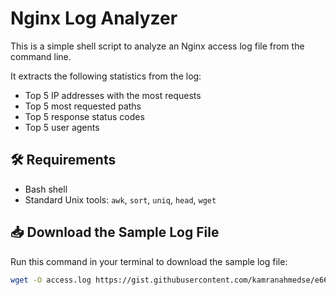 # Nginx Log Analyzer

This is a simple shell script to analyze an Nginx access log file from the command line.

It extracts the following statistics from the log:

- Top 5 IP addresses with the most requests
- Top 5 most requested paths
- Top 5 response status codes
- Top 5 user agents

## 🛠 Requirements

- Bash shell
- Standard Unix tools: `awk`, `sort`, `uniq`, `head`, `wget`

## 📥 Download the Sample Log File

Run this command in your terminal to download the sample log file:

```bash
wget -O access.log https://gist.githubusercontent.com/kamranahmedse/e66c3b9ea89a1a030d3b739eeeef22d0/raw/77fb3ac837a73c4f0206e78a236d885590b7ae35/nginx-access.log
